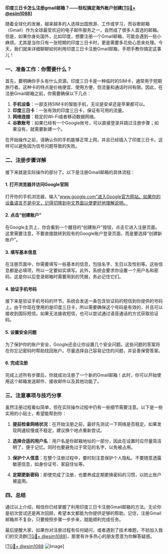 **印度三日卡怎么注册gmail邮箱？——轻松搞定海外账户创建[[TG💪+ @esim1088](https://t.me/s/esim1088)]**

随着全球化的发展，越来越多的人选择出国旅游、工作或学习，而谷歌邮箱（Gmail）作为全球最受欢迎的电子邮件服务之一，自然成了很多人首选的邮箱。但是，如果你身处国外，比如印度，想要注册一个Gmail邮箱，可能会遇到一些小麻烦。尤其是当你只有一张短期的印度三日卡时，更是需要多花些心思来处理。今天，我们就来详细聊聊如何利用印度三日卡注册Gmail邮箱，手把手教你搞定这事儿！

### 一、准备工作：你需要什么？

首先，要明确你手头有什么资源。印度三日卡是一种临时的SIM卡，通常用于短期旅行者。这种卡的特点是价格便宜、使用方便，但流量和通话时间有限。因此，在注册Gmail邮箱之前，你需要确保以下几点：

1. **手机设备**：一部支持SIM卡的智能手机，无论是安卓还是苹果都可以。
2. **印度三日卡**：一张有效的印度三日卡，保证有可用的流量。
3. **网络连接**：稳定的Wi-Fi或者移动数据网络。
4. **谷歌账号**：如果已经有一个Google账号，可以直接登录并跳过注册步骤；如果没有，就需要新建一个。

在开始操作之前，请确认你的手机能够正常上网，并且已经插入了印度三日卡。这样可以避免因为信号问题导致的失败。

### 二、注册步骤详解

接下来就是实际操作的部分了。以下是注册Gmail邮箱的具体流程：

#### 1. 打开浏览器并访问Google官网

打开你的手机浏览器，输入“www.google.com”进入Google官方网站。如果你的设备语言不是中文，记得切换到中文界面以便更好地理解说明。

#### 2. 点击“创建账户”

在Google主页上，你会看到一个醒目的“创建账户”按钮，点击它进入注册页面。这里需要注意，不要直接跳转到现有的Google账户登录页面，而是要选择“创建新账户”。

#### 3. 填写基本信息

在注册页面中，你需要填写一些基本的信息，包括名字、生日以及性别等。这些信息都是必填项，所以一定要如实填写。此外，系统会要求你设置一个用户名和密码，这是你以后登录邮箱时需要用到的凭据，务必记住它们。

#### 4. 验证手机号码

接下来是验证手机号码的环节。系统会发送一条包含验证码的短信到你提供的号码上。由于你现在使用的是印度三日卡，所以需要确保这个号码是有效的，并且可以接收到国际短信。如果无法接收短信，也可以尝试通过语音通话的方式获取验证码。

#### 5. 设置安全问题

为了保护你的账户安全，Google还会让你设置几个安全问题。这些问题的答案将在你忘记密码时帮助找回账户。尽量选择自己容易记住的问题，并妥善保管答案。

#### 6. 完成注册

完成上述所有步骤后，你就成功注册了一个新的Gmail邮箱！此时，你可以开始使用这个邮箱发送邮件、接收邮件以及其他功能了。

### 三、注意事项与技巧分享

虽然注册过程看似简单，但在实际操作过程中仍有一些细节需要注意。以下是一些实用的小贴士，希望能帮到你：

1. **提前检查网络状况**：在开始注册之前，最好先测试一下网络是否稳定。如果发现网速较慢或不稳定，建议换个地点重新尝试。

2. **选择合适的用户名**：用户名是你邮箱地址的一部分，因此在设置时应尽量简洁明了，便于记忆。同时也要避免过于常见的名字，以免被占用。

3. **保护个人信息**：在整个注册过程中，要时刻注意保护个人隐私。不要随意透露敏感信息，如身份证号、家庭住址等。

4. **定期更新密码**：即使完成了注册，也要养成定期更换密码的习惯，以防止账户被盗用。

### 四、总结

通过以上介绍，相信你已经掌握了利用印度三日卡注册Gmail邮箱的方法。无论你是初次尝试还是再次回顾，希望本文都能为你提供足够的帮助。记住，注册Gmail邮箱并不复杂，只要按照步骤一步步来，就能顺利完成任务。

最后提醒大家，如果你对注册过程有任何疑问，或者遇到了技术难题，不妨加入我们的交流群[[TG💪+ @esim1088](https://t.me/s/esim1088)]，那里有许多热心的朋友愿意为你解答疑惑。

[[TG💪+ @esim1088](https://t.me/s/esim1088) ![Image](https://i.postimg.cc/4NQfJmqS/Snipaste-2025-05-13-00-14-12.png)]